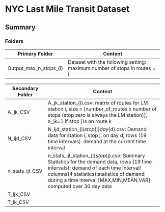 # NYC Last Mile Transit Dataset

## Summary

### Folders

| Primary Folder | Content |
| ------------- | ------------- |
| Output_max_n_stops_{i} | Dataset with the following setting: maximum number of stops in routes = i  |

| Secondary Folder | Content |
| ------------- | ------------- |
| A_jk_CSV | A_jk_station_{i}.csv: matrix of routes for LM station i, size = [number_of_routes x number of stops (stop zero is always the LM station)], a_jk=1 if stop j is on route k |
| N_ijd_CSV | N_ijd_station_{i}_stop_{j}_day_{d}.csv: Demand data for station i, stop j, on day d, rows (19 time intervals): demand at the current time interval | 
| n_stats_ijt_CSV | n_stats_ijt_station_{i}_stop_{j}.csv: Summary Statistics for the demand data, rows (19 time intervals): demand of each time interval/ columns(4 statistics):statistics of demand during a time interval [MAX,MIN,MEAN,VAR] computed over 30 day data|
| T_ijk_CSV | |
| T_ik_CSV | |



